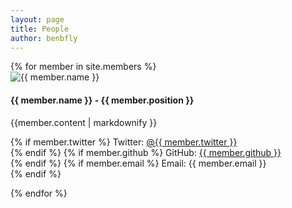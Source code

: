 ```yaml
---
layout: page
title: People
author: benbfly
---
```


<link rel="stylesheet" href="{{ '/assets/css/cards.css' | relative_url }}">

<div class="content-container people-page">
{% for member in site.members %}
<div class="card">
  <div class="row g-0">
    <div class="col-md-4">
      <div class="card-image">
        <img src="assets/images/{{ member.photo }}" class="img-fluid rounded" alt="{{ member.name }}">
      </div>
    </div>
    <div class="col-md-8">
      <div class="card-content">
        <h4 class="card-title">{{ member.name }} - {{ member.position }}</h4>
        <div class="card-description">
          {{member.content | markdownify }}
          <p>
          {% if member.twitter %}
            Twitter: <a target="_blank" href="http://twitter.com/{{ member.twitter }}">@{{ member.twitter }}</a><BR>
          {% endif %}
          {% if member.github %}
            GitHub: <a target="_blank" href="http://github.com/{{ member.github }}">{{ member.github }}</a><BR>
          {% endif %}
          {% if member.email %}
            Email: {{ member.email }}<BR>
          {% endif %}
          </p>
        </div>
      </div>
    </div>
  </div>
</div>
{% endfor %}
</div>


<!--
<ul>
{% for member in site.data.members %}
  <li>
    <a href="https://github.com/{{ member.github }}">
      {{ member.name }}
    </a>
  </li>
{% endfor %}
</ul>
-->